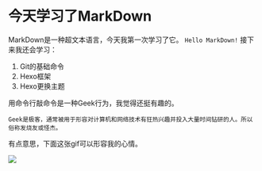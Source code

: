 # 今天学习了MarkDown
MarkDown是一种超文本语言，今天我第一次学习了它。
```Hello MarkDown!```
接下来我还会学习：

1. Git的基础命令
2. Hexo框架
3. Hexo更换主题

用命令行敲命令是一种Geek行为，我觉得还挺有趣的。

`Geek是极客，通常被用于形容对计算机和网络技术有狂热兴趣并投入大量时间钻研的人。所以俗称发烧友或怪杰。`

有点意思，下面这张gif可以形容我的心情。

![](https://qgt-style.oss-cn-hangzhou.aliyuncs.com/newcoursep4/g1/g1-2-2/tenor.gif)

